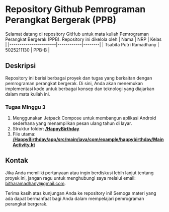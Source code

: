 # Repository Github Pemrograman Perangkat Bergerak (PPB)

Selamat datang di repository GitHub untuk mata kuliah Pemrograman Perangkat Bergerak (PPB). Repository ini dikelola oleh 
| Nama                  | NRP        | Kelas  |
|-----------------------|------------|--------|
| Tsabita Putri Ramadhany | 5025211130 | PPB-B  |

## Deskripsi

Repository ini berisi berbagai proyek dan tugas yang berkaitan dengan pemrograman perangkat bergerak. Di sini, Anda akan menemukan implementasi kode untuk berbagai konsep dan teknologi yang diajarkan dalam mata kuliah ini.

### Tugas Minggu 3

1. Menggunakan Jetpack Compose untuk membangun aplikasi Android sederhana yang menampilkan pesan ulang tahun di layar.
2. Struktur folder: [**/HappyBirthday**](/HappyBirthday)
3. File utama: [**/HappyBirthday/app/src/main/java/com/example/happybirthday/MainActivity.kt**](/HappyBirthday/app/src/main/java/com/example/happybirthday/MainActivity.kt)


## Kontak

Jika Anda memiliki pertanyaan atau ingin berdiskusi lebih lanjut tentang proyek ini, jangan ragu untuk menghubungi saya melalui email: bitharamadhany@gmail.com.

Terima kasih atas kunjungan Anda ke repository ini! Semoga materi yang ada dapat bermanfaat bagi Anda dalam mempelajari pemrograman perangkat bergerak.
